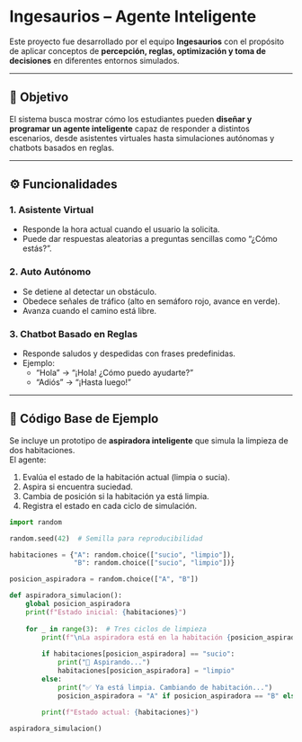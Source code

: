 # Ingesaurios – Agente Inteligente  

Este proyecto fue desarrollado por el equipo **Ingesaurios** con el propósito de aplicar conceptos de **percepción, reglas, optimización y toma de decisiones** en diferentes entornos simulados.  

---

## 🎯 Objetivo  
El sistema busca mostrar cómo los estudiantes pueden **diseñar y programar un agente inteligente** capaz de responder a distintos escenarios, desde asistentes virtuales hasta simulaciones autónomas y chatbots basados en reglas.  

---

## ⚙️ Funcionalidades  

### 1. Asistente Virtual  
- Responde la hora actual cuando el usuario la solicita.  
- Puede dar respuestas aleatorias a preguntas sencillas como “¿Cómo estás?”.  

### 2. Auto Autónomo  
- Se detiene al detectar un obstáculo.  
- Obedece señales de tráfico (alto en semáforo rojo, avance en verde).  
- Avanza cuando el camino está libre.  

### 3. Chatbot Basado en Reglas  
- Responde saludos y despedidas con frases predefinidas.  
- Ejemplo:  
  - “Hola” → “¡Hola! ¿Cómo puedo ayudarte?”  
  - “Adiós” → “¡Hasta luego!”  

---

## 🧩 Código Base de Ejemplo  

Se incluye un prototipo de **aspiradora inteligente** que simula la limpieza de dos habitaciones.  
El agente:  
1. Evalúa el estado de la habitación actual (limpia o sucia).  
2. Aspira si encuentra suciedad.  
3. Cambia de posición si la habitación ya está limpia.  
4. Registra el estado en cada ciclo de simulación.  

```python
import random  

random.seed(42)  # Semilla para reproducibilidad

habitaciones = {"A": random.choice(["sucio", "limpio"]), 
                "B": random.choice(["sucio", "limpio"])}

posicion_aspiradora = random.choice(["A", "B"])

def aspiradora_simulacion():
    global posicion_aspiradora
    print(f"Estado inicial: {habitaciones}")
    
    for _ in range(3):  # Tres ciclos de limpieza
        print(f"\nLa aspiradora está en la habitación {posicion_aspiradora}")
        
        if habitaciones[posicion_aspiradora] == "sucio":
            print("🔹 Aspirando...")
            habitaciones[posicion_aspiradora] = "limpio"
        else:
            print("✅ Ya está limpia. Cambiando de habitación...")
            posicion_aspiradora = "A" if posicion_aspiradora == "B" else "B"
        
        print(f"Estado actual: {habitaciones}")

aspiradora_simulacion()
